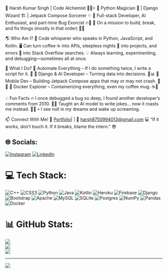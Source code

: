 
<!---
harsh12345-beep/harsh12345-beep is a ✨ special ✨ repository because its `README.md` (this file) appears on your GitHub profile.
You can click the Preview link to take a look at your changes.
--->
🚀 Harsh Kumar Singh | Code Alchemist 👨‍💻⚡
🔹 Python Magician 🐍 | Django Wizard 🏗️ | Jetpack Compose Sorcerer ✨
🔹 Full-stack Developer, AI Enthusiast, and part-time Bug Exorcist 🔥👹
🔹 On a mission to build, break, and fix things (mostly in that order) 🚧🔨

🌎 Who Am I?
💾 Code whisperer who speaks in Python, JavaScript, and Kotlin.
🖥️ Can turn coffee ☕ into APIs, sleepless nights 🌙 into projects, and errors 🚨 into Stack Overflow searches.
💡 Always learning, experimenting, and debugging—sometimes all at once.

🚀 What I Do?
🔹 Automate Everything – If I do something twice, I write a script for it. 🤖
🔹 Django & AI Developer – Turning data into decisions. 🧠📊
🔹 Mobile Dev – Building Jetpack Compose apps that may or may not crash. 📱🔥
🔹 Docker Explorer – Containerizing everything, even my coffee mug. ☕🐳

💡 Fun Facts
🔥 I once debugged a bug so deep, I found another developer’s comments from 2010.
👨‍🏫 Taught an AI model to write jokes… now it roasts me instead. 🤖🔥
💀 I see null in my dreams and wake up screaming.

📫 Connect With Me!
💼 [Portfolio](https://harsh12345-beep.github.io/Portfolio-1/#)| | 📩 harsh8750994013@gmail.com
💻 “If it works, don’t touch it. If it breaks, blame the intern.” 😎




## 🌐 Socials:
[![Instagram](https://img.shields.io/badge/Instagram-%23E4405F.svg?logo=Instagram&logoColor=white)](https://instagram.com/_harsh_singh_suryavanshi_1) [![LinkedIn](https://img.shields.io/badge/LinkedIn-%230077B5.svg?logo=linkedin&logoColor=white)](https://linkedin.com/in/harsh-kumar-singh-74a341218) 

# 💻 Tech Stack:
![C++](https://img.shields.io/badge/c++-%2300599C.svg?style=for-the-badge&logo=c%2B%2B&logoColor=white) ![CSS3](https://img.shields.io/badge/css3-%231572B6.svg?style=for-the-badge&logo=css3&logoColor=white) ![Python](https://img.shields.io/badge/python-3670A0?style=for-the-badge&logo=python&logoColor=ffdd54) ![Java](https://img.shields.io/badge/java-%23ED8B00.svg?style=for-the-badge&logo=java&logoColor=white) ![Kotlin](https://img.shields.io/badge/kotlin-%230095D5.svg?style=for-the-badge&logo=kotlin&logoColor=white) ![Heroku](https://img.shields.io/badge/heroku-%23430098.svg?style=for-the-badge&logo=heroku&logoColor=white) ![Firebase](https://img.shields.io/badge/firebase-%23039BE5.svg?style=for-the-badge&logo=firebase) ![Django](https://img.shields.io/badge/django-%23092E20.svg?style=for-the-badge&logo=django&logoColor=white) ![Bootstrap](https://img.shields.io/badge/bootstrap-%23563D7C.svg?style=for-the-badge&logo=bootstrap&logoColor=white) ![Apache](https://img.shields.io/badge/apache-%23D42029.svg?style=for-the-badge&logo=apache&logoColor=white) ![MySQL](https://img.shields.io/badge/mysql-%2300f.svg?style=for-the-badge&logo=mysql&logoColor=white) ![SQLite](https://img.shields.io/badge/sqlite-%2307405e.svg?style=for-the-badge&logo=sqlite&logoColor=white) ![Postgres](https://img.shields.io/badge/postgres-%23316192.svg?style=for-the-badge&logo=postgresql&logoColor=white) ![NumPy](https://img.shields.io/badge/numpy-%23013243.svg?style=for-the-badge&logo=numpy&logoColor=white) ![Pandas](https://img.shields.io/badge/pandas-%23150458.svg?style=for-the-badge&logo=pandas&logoColor=white) ![Docker](https://img.shields.io/badge/docker-%230db7ed.svg?style=for-the-badge&logo=docker&logoColor=white)
# 📊 GitHub Stats:
![](https://github-readme-stats.vercel.app/api?username=harsh12345-beep&theme=radical&hide_border=false&include_all_commits=false&count_private=false)<br/>
![](https://github-readme-streak-stats.herokuapp.com/?user=harsh12345-beep&theme=radical&hide_border=false)<br/>
![](https://github-readme-stats.vercel.app/api/top-langs/?username=harsh12345-beep&theme=radical&hide_border=false&include_all_commits=false&count_private=false&layout=compact)

---
[![](https://visitcount.itsvg.in/api?id=harsh12345-beep&icon=0&color=0)](https://visitcount.itsvg.in)
